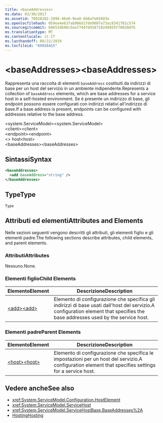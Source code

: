 ```yaml
---
title: <baseAddresses>
ms.date: 03/30/2017
ms.assetid: 78918102-2898-46e0-9ea8-6b8afe65603e
ms.openlocfilehash: 059ea4e637ab906d1fde9807a73ac8341f81c574
ms.sourcegitcommit: 68653db98c5ea7744fd438710248935f70020dfb
ms.translationtype: MT
ms.contentlocale: it-IT
ms.lasthandoff: 08/22/2019
ms.locfileid: "69926415"
---
```

# <a name="baseaddresses"></a><span data-ttu-id="f63f5-101">\<baseAddresses></span><span class="sxs-lookup"><span data-stu-id="f63f5-101">\<baseAddresses></span></span>
<span data-ttu-id="f63f5-102">Rappresenta una raccolta di elementi `baseAddress` costituiti da indirizzi di base per un host del servizio in un ambiente indipendente.</span><span class="sxs-lookup"><span data-stu-id="f63f5-102">Represents a collection of `baseAddress` elements, which are base addresses for a service host in a self-hosted environment.</span></span> <span data-ttu-id="f63f5-103">Se è presente un indirizzo di base, gli endpoint possono essere configurati con indirizzi relativi all'indirizzo di base.</span><span class="sxs-lookup"><span data-stu-id="f63f5-103">If a base address is present, endpoints can be configured with addresses relative to the base address.</span></span>  
  
 <span data-ttu-id="f63f5-104">\<system.ServiceModel></span><span class="sxs-lookup"><span data-stu-id="f63f5-104">\<system.ServiceModel></span></span>  
<span data-ttu-id="f63f5-105">\<client></span><span class="sxs-lookup"><span data-stu-id="f63f5-105">\<client></span></span>  
<span data-ttu-id="f63f5-106">\<endpoint></span><span class="sxs-lookup"><span data-stu-id="f63f5-106">\<endpoint></span></span>  
<span data-ttu-id="f63f5-107">\<> host</span><span class="sxs-lookup"><span data-stu-id="f63f5-107">\<host></span></span>  
<span data-ttu-id="f63f5-108">\<baseAddresses></span><span class="sxs-lookup"><span data-stu-id="f63f5-108">\<baseAddresses></span></span>  
  
## <a name="syntax"></a><span data-ttu-id="f63f5-109">Sintassi</span><span class="sxs-lookup"><span data-stu-id="f63f5-109">Syntax</span></span>  
  
```xml  
<baseAddresses>
  <add baseAddress="string" />
</baseAddresses>
```  
  
## <a name="type"></a><span data-ttu-id="f63f5-110">Type</span><span class="sxs-lookup"><span data-stu-id="f63f5-110">Type</span></span>  
 `Type`  
  
## <a name="attributes-and-elements"></a><span data-ttu-id="f63f5-111">Attributi ed elementi</span><span class="sxs-lookup"><span data-stu-id="f63f5-111">Attributes and Elements</span></span>  
 <span data-ttu-id="f63f5-112">Nelle sezioni seguenti vengono descritti gli attributi, gli elementi figlio e gli elementi padre.</span><span class="sxs-lookup"><span data-stu-id="f63f5-112">The following sections describe attributes, child elements, and parent elements.</span></span>  
  
### <a name="attributes"></a><span data-ttu-id="f63f5-113">Attributi</span><span class="sxs-lookup"><span data-stu-id="f63f5-113">Attributes</span></span>  
 <span data-ttu-id="f63f5-114">Nessuno.</span><span class="sxs-lookup"><span data-stu-id="f63f5-114">None.</span></span>  
  
### <a name="child-elements"></a><span data-ttu-id="f63f5-115">Elementi figlio</span><span class="sxs-lookup"><span data-stu-id="f63f5-115">Child Elements</span></span>  
  
|<span data-ttu-id="f63f5-116">Elemento</span><span class="sxs-lookup"><span data-stu-id="f63f5-116">Element</span></span>|<span data-ttu-id="f63f5-117">Descrizione</span><span class="sxs-lookup"><span data-stu-id="f63f5-117">Description</span></span>|  
|-------------|-----------------|  
|[<span data-ttu-id="f63f5-118">\<add></span><span class="sxs-lookup"><span data-stu-id="f63f5-118">\<add></span></span>](add-of-baseaddresses.md)|<span data-ttu-id="f63f5-119">Elemento di configurazione che specifica gli indirizzi di base usati dall'host del servizio.</span><span class="sxs-lookup"><span data-stu-id="f63f5-119">A configuration element that specifies the base addresses used by the service host.</span></span>|  
  
### <a name="parent-elements"></a><span data-ttu-id="f63f5-120">Elementi padre</span><span class="sxs-lookup"><span data-stu-id="f63f5-120">Parent Elements</span></span>  
  
|<span data-ttu-id="f63f5-121">Elemento</span><span class="sxs-lookup"><span data-stu-id="f63f5-121">Element</span></span>|<span data-ttu-id="f63f5-122">Descrizione</span><span class="sxs-lookup"><span data-stu-id="f63f5-122">Description</span></span>|  
|-------------|-----------------|  
|[<span data-ttu-id="f63f5-123">\<host></span><span class="sxs-lookup"><span data-stu-id="f63f5-123">\<host></span></span>](host.md)|<span data-ttu-id="f63f5-124">Elemento di configurazione che specifica le impostazioni per un host del servizio.</span><span class="sxs-lookup"><span data-stu-id="f63f5-124">A configuration element that specifies settings for a service host.</span></span>|  
  
## <a name="see-also"></a><span data-ttu-id="f63f5-125">Vedere anche</span><span class="sxs-lookup"><span data-stu-id="f63f5-125">See also</span></span>

- <xref:System.ServiceModel.Configuration.HostElement>
- <xref:System.ServiceModel.ServiceHost>
- <xref:System.ServiceModel.ServiceHostBase.BaseAddresses%2A>
- [<span data-ttu-id="f63f5-126">Hosting</span><span class="sxs-lookup"><span data-stu-id="f63f5-126">Hosting</span></span>](../../../wcf/feature-details/hosting.md)
